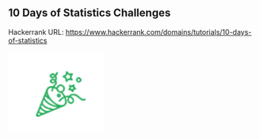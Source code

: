 ## 10 Days of Statistics Challenges

Hackerrank URL: https://www.hackerrank.com/domains/tutorials/10-days-of-statistics

![Success](success.png)
